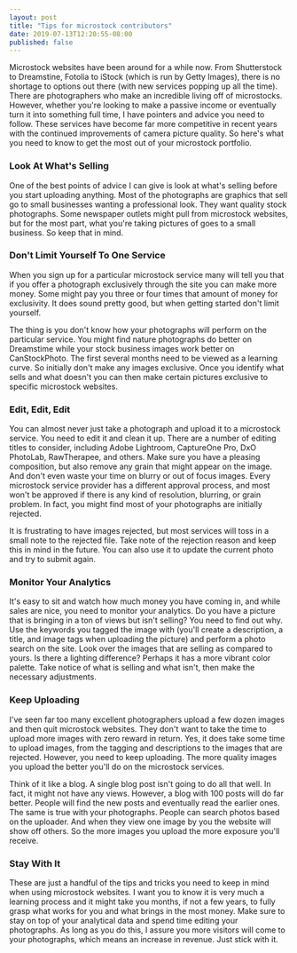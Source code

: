 ```yaml
---
layout: post
title: "Tips for microstock contributors"
date: 2019-07-13T12:20:55-08:00
published: false
---
```


Microstock websites have been around for a while now. From Shutterstock to Dreamstine, Fotolia to iStock (which is run by Getty Images), there is no shortage to options out there (with new services popping up all the time). There are photographers who make an incredible living off of microstocks. However, whether you're looking to make a passive income or eventually turn it into something full time, I have pointers and advice you need to follow. These services have become far more competitive in recent years with the continued improvements of camera picture quality. So here's what you need to know to get the most out of your microstock portfolio.

### Look At What's Selling

One of the best points of advice I can give is look at what's selling before you start uploading anything. Most of the photographs are graphics that sell go to small businesses wanting a professional look. They want quality stock photographs. Some newspaper outlets might pull from microstock websites, but for the most part, what you're taking pictures of goes to a small business. So keep that in mind.

### Don't Limit Yourself To One Service

When you sign up for a particular microstock service many will tell you that if you offer a photograph exclusively through the site you can make more money. Some might pay you three or four times that amount of money for exclusivity. It does sound pretty good, but when getting started don't limit yourself.

The thing is you don't know how your photographs will perform on the particular service. You might find nature photographs do better on Dreamstime while your stock business images work better on CanStockPhoto. The first several months need to be viewed as a learning curve. So initially don't make any images exclusive. Once you identify what sells and what doesn't you can then make certain pictures exclusive to specific microstock websites.

### Edit, Edit, Edit

You can almost never just take a photograph and upload it to a microstock service. You need to edit it and clean it up. There are a number of editing titles to consider, including Adobe Lightroom, CaptureOne Pro, DxO PhotoLab, RawTherapee, and others. Make sure you have a pleasing composition, but also remove any grain that might appear on the image. And don't even waste your time on blurry or out of focus images. Every microstock service provider has a different approval process, and most won't be approved if there is any kind of resolution, blurring, or grain problem. In fact, you might find most of your photographs are initially rejected.

It is frustrating to have images rejected, but most services will toss in a small note to the rejected file. Take note of the rejection reason and keep this in mind in the future. You can also use it to update the current photo and try to submit again.

### Monitor Your Analytics

It's easy to sit and watch how much money you have coming in, and while sales are nice, you need to monitor your analytics. Do you have a picture that is bringing in a ton of views but isn't selling? You need to find out why. Use the keywords you tagged the image with (you'll create a description, a title, and image tags when uploading the picture) and perform a photo search on the site. Look over the images that are selling as compared to yours. Is there a lighting difference? Perhaps it has a more vibrant color palette. Take notice of what is selling and what isn't, then make the necessary adjustments.

### Keep Uploading

I've seen far too many excellent photographers upload a few dozen images and then quit microstock websites. They don't want to take the time to upload more images with zero reward in return. Yes, it does take some time to upload images, from the tagging and descriptions to the images that are rejected. However, you need to keep uploading. The more quality images you upload the better you'll do on the microstock services.

Think of it like a blog. A single blog post isn't going to do all that well. In fact, it might not have any views. However, a blog with 100 posts will do far better. People will find the new posts and eventually read the earlier ones. The same is true with your photographs. People can search photos based on the uploader. And when they view one image by you the website will show off others. So the more images you upload the more exposure you'll receive.

### Stay With It

These are just a handful of the tips and tricks you need to keep in mind when using microstock websites. I want you to know it is very much a learning process and it might take you months, if not a few years, to fully grasp what works for you and what brings in the most money. Make sure to stay on top of your analytical data and spend time editing your photographs. As long as you do this, I assure you more visitors will come to your photographs, which means an increase in revenue. Just stick with it.
